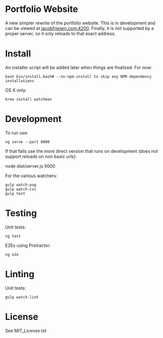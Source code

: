 Portfolio Website
=================

A new simpler rewrite of the portfolio website. This is in development and can be viewed at [jacobfriesen.com:4200](http://jacobfriesen.com:4200). Finally, it is not supported by a proper server, so it only reloads to that exact address.

Install
=======
An installer script will be added later when things are finalized. For now:

    bash bin/install.bash# --no-npm-install to skip any NPM dependency installations

OS X only:

    brew install watchman

Development
===========
To run use:

    ng serve --port 8000

If that fails use the more direct version that runs on development (does not support reloads on non basic urls):
   
   node dist/server.js 9000

For the various watchers:

    gulp watch-pug
    gulp watch-css
    gulp test

Testing
=======
Unit tests:

    ng test

E2Es using Protractor:

    ng e2e

Linting
=======
Unit tests:

    gulp watch-lint

License
=======
See MIT_License.txt
